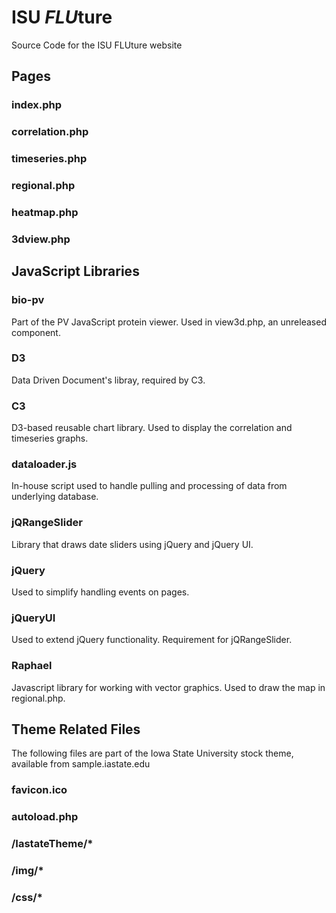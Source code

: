 # ISU <i>FLU</i>ture
Source Code for the ISU FLUture website

<h2>Pages</h2>
<h3>index.php</h3>
<h3>correlation.php</h3>
<h3>timeseries.php</h3>
<h3>regional.php</h3>
<h3>heatmap.php</h3>
<h3>3dview.php</h3>


<h2>JavaScript Libraries</h2>
<h3>bio-pv</h3>
Part of the PV JavaScript protein viewer. Used in view3d.php, an unreleased component.
<h3>D3</h3>
Data Driven Document's libray, required by C3.
<h3>C3</h3>
D3-based reusable chart library. Used to display the correlation and timeseries graphs.
<h3>dataloader.js</h3>
In-house script used to handle pulling and processing of data from underlying database.
<h3>jQRangeSlider</h3>
Library that draws date sliders using jQuery and jQuery UI.
<h3>jQuery</h3>
Used to simplify handling events on pages.
<h3>jQueryUI</h3>
Used to extend jQuery functionality. Requirement for jQRangeSlider.
<h3>Raphael</h3>
Javascript library for working with vector graphics. Used to draw the map in regional.php.

<h2>Theme Related Files</h2>
The following files are part of the Iowa State University stock theme, available from sample.iastate.edu

<h3>favicon.ico</h3>
<h3>autoload.php</h3>
<h3>/IastateTheme/*</h3>
<h3>/img/*</h3>
<h3>/css/*</h3>

